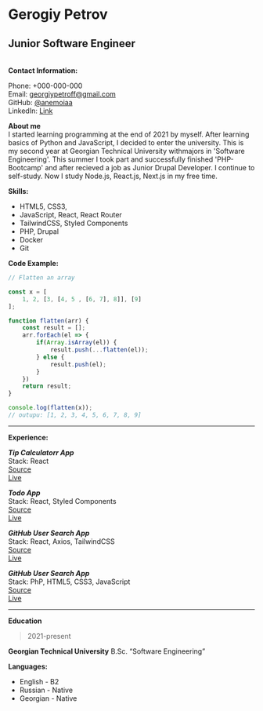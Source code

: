 # Gerogiy Petrov
## Junior Software Engineer
\
**Contact Information:**

Phone: +000-000-000  
Email: georgiypetroff@gmail.com  
GitHub: [@anemoiaa](https://github.com/anemoiaa/)  
LinkedIn: [Link](https://www.linkedin.com/in/georgiy-petrov-74669b238/)  

**About me**  
I started learning programming at the end of 2021 by myself.
After learning basics of Python and JavaScript, I decided to enter the university. This is my second year at Georgian Technical University withmajors in 'Software Engineering'. This summer I took part and successfully finished 'PHP-Bootcamp' and after recieved a job as Junior Drupal Developer.
I continue to self-study. Now I study Node.js, React.js, Next.js in my free time.  

**Skills:**
+ HTML5, CSS3,
+ JavaScript, React, React Router
+ TailwindCSS, Styled Components
+ PHP, Drupal
+ Docker
+ Git  

**Code Example:**

```javascript
// Flatten an array

const x = [
    1, 2, [3, [4, 5 , [6, 7], 8]], [9]
];

function flatten(arr) {
    const result = [];
    arr.forEach(el => {
        if(Array.isArray(el)) {
            result.push(...flatten(el));
        } else {
            result.push(el);
        }
    })
    return result;
}

console.log(flatten(x));
// outupu: [1, 2, 3, 4, 5, 6, 7, 8, 9]

```
***

**Experience:**

***Tip Calculatorr App***  
Stack: React  
[Source](https://github.com/Anemoiaa/tip-calculator-app)  
[Live](https://anemoiaa.github.io/tip-calculator-app)  

***Todo App***  
Stack: React, Styled Components  
[Source](https://github.com/Anemoiaa/todo-app/)  
[Live](https://anemoiaa.github.io/todo-app/)  

***GitHub User Search App***  
Stack: React, Axios, TailwindCSS   
[Source](https://github.com/Anemoiaa/github-user-search-app/)  
[Live](https://anemoiaa.github.io/github-user-search-app/)  

***GitHub User Search App***  
Stack: PhP, HTML5, CSS3, JavaScript  
[Source](https://github.com/Anemoiaa/php-bootcamp-week-1/tree/master/Giorgi_Petrovi/challenge2)  
[Live](https://bitoid-week1-ch2.herokuapp.com/)  

***  

**Education**
> 2021-present

**Georgian Technical University**
B.Sc. “Software Engineering”

**Languages:**
+ English - B2
+ Russian - Native
+ Georgian - Native
